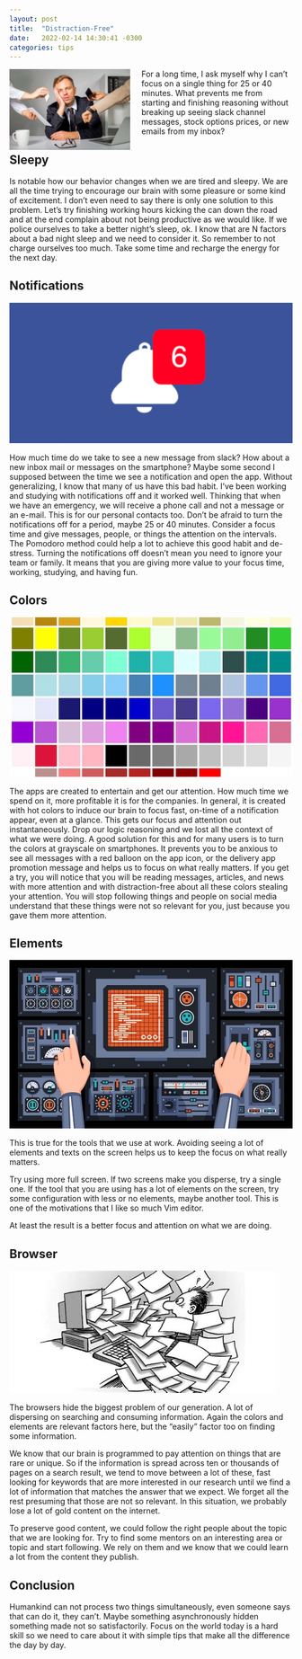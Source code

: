 ```yaml
---
layout: post
title:  "Distraction-Free"
date:   2022-02-14 14:30:41 -0300
categories: tips
--- 
```


<img align="left" width="215" height="143.3325" src="../assets/images/distraction.jpg" style="padding-right: 20px">
For a long time, I ask myself why I can’t focus on a single thing for 25 or 40 minutes. What prevents me from starting and finishing reasoning without breaking up seeing slack channel messages, stock options prices, or new emails from my inbox?

## Sleepy

Is notable how our behavior changes when we are tired and sleepy. We are all the time trying to encourage our brain with some pleasure or some kind of excitement. I don’t even need to say there is only one solution to this problem. Let’s try finishing working hours kicking the can down the road and at the end complain about not being productive as we would like. If we police ourselves to take a better night’s sleep, ok. I know that are N factors about a bad night sleep and we need to consider it. So remember to not charge ourselves too much. Take some time and recharge the energy for the next day.

## Notifications

![image](/assets/images/notification.png)

How much time do we take to see a new message from slack? How about a new inbox mail or messages on the smartphone? Maybe some second I supposed between the time we see a notification and open the app. Without generalizing, I know that many of us have this bad habit.
I’ve been working and studying with notifications off and it worked well. Thinking that when we have an emergency, we will receive a phone call and not a message or an e-mail. This is for our personal contacts too. Don’t be afraid to turn the notifications off for a period, maybe 25 or 40 minutes. Consider a focus time and give messages, people, or things the attention on the intervals. 
The Pomodoro method could help a lot to achieve this good habit and de-stress.
Turning the notifications off doesn’t mean you need to ignore your team or family. It means that you are giving more value to your focus time, working, studying, and having fun.

## Colors

![image](/assets/images/museum-colour.jpg)

The apps are created to entertain and get our attention. How much time we spend on it, more profitable it is for the companies. In general, it is created with hot colors to induce our brain to focus fast, on-time of a notification appear, even at a glance. This gets our focus and attention out instantaneously. Drop our logic reasoning and we lost all the context of what we were doing.
A good solution for this and for many users is to turn the colors at grayscale on smartphones. It prevents you to be anxious to see all messages with a red balloon on the app icon, or the delivery app promotion message and helps us to focus on what really matters.
If you get a try, you will notice that you will be reading messages, articles, and news with more attention and with distraction-free about all these colors stealing your attention. You will stop following things and people on social media understand that these things were not so relevant for you, just because you gave them more attention.

## Elements

![image](/assets/images/many-elements.jpg)

This is true for the tools that we use at work.
Avoiding seeing a lot of elements and texts on the screen helps us to keep the focus on what really matters.

Try using more full screen. If two screens make you disperse, try a single one. If the tool that you are using has a lot of elements on the screen, try some configuration with less or no elements, maybe another tool. This is one of the motivations that I like so much Vim editor.

At least the result is a better focus and attention on what we are doing.

## Browser

![image](/assets/images/lot-of-info.jpeg)

The browsers hide the biggest problem of our generation. A lot of dispersing on searching and consuming information.
Again the colors and elements are relevant factors here, but the “easily” factor too on finding some information.

We know that our brain is programmed to pay attention on things that are rare or unique. So if the information is spread across ten or thousands of pages on a search result, we tend to move between a lot of these, fast looking for keywords that are more interested in our research until we find a lot of information that matches the answer that we expect. We forget all the rest presuming that those are not so relevant. In this situation, we probably lose a lot of gold content on the internet.

To preserve good content, we could follow the right people about the topic that we are looking for. Try to find some mentors on an interesting area or topic and start following. We rely on them and we know that we could learn a lot from the content they publish.

## Conclusion

Humankind can not process two things simultaneously, even someone says that can do it, they can’t. Maybe something asynchronously hidden something made not so satisfactorily.
Focus on the world today is a hard skill so we need to care about it with simple tips that make all the difference the day by day.
